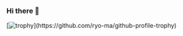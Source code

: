 ### Hi there 👋
[![trophy](https://github-profile-trophy.vercel.app/?username=janierj&no-bg=true&theme=onedark&rank=-?)](https://github.com/ryo-ma/github-profile-trophy)

<!--
**janierj/janierj** is a ✨ _special_ ✨ repository because its `README.md` (this file) appears on your GitHub profile.

Here are some ideas to get you started:

- 🔭 I’m currently working on ...
- 🌱 I’m currently learning ...
- 👯 I’m looking to collaborate on ...
- 🤔 I’m looking for help with ...
- 💬 Ask me about ...
- 📫 How to reach me: ...
- 😄 Pronouns: ...
- ⚡ Fun fact: ...
-->
